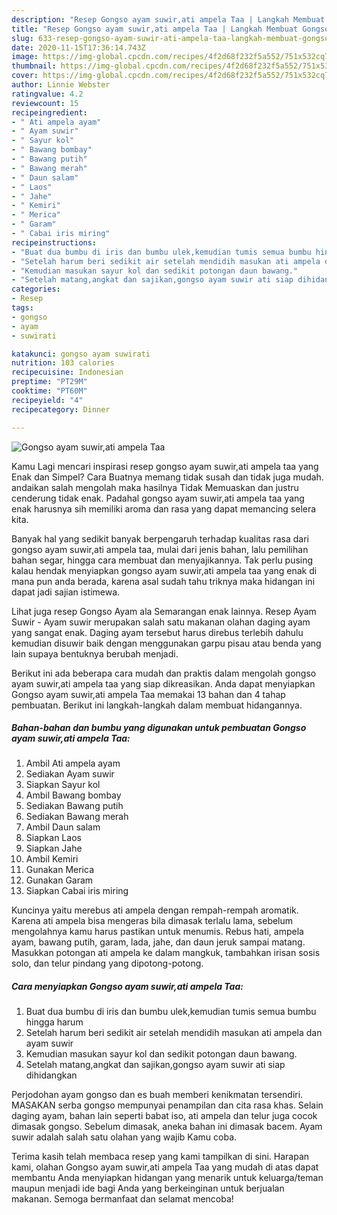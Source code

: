 ```yaml
---
description: "Resep Gongso ayam suwir,ati ampela Taa | Langkah Membuat Gongso ayam suwir,ati ampela Taa Yang Enak dan Simpel"
title: "Resep Gongso ayam suwir,ati ampela Taa | Langkah Membuat Gongso ayam suwir,ati ampela Taa Yang Enak dan Simpel"
slug: 633-resep-gongso-ayam-suwir-ati-ampela-taa-langkah-membuat-gongso-ayam-suwir-ati-ampela-taa-yang-enak-dan-simpel
date: 2020-11-15T17:36:14.743Z
image: https://img-global.cpcdn.com/recipes/4f2d68f232f5a552/751x532cq70/gongso-ayam-suwirati-ampela-taa-foto-resep-utama.jpg
thumbnail: https://img-global.cpcdn.com/recipes/4f2d68f232f5a552/751x532cq70/gongso-ayam-suwirati-ampela-taa-foto-resep-utama.jpg
cover: https://img-global.cpcdn.com/recipes/4f2d68f232f5a552/751x532cq70/gongso-ayam-suwirati-ampela-taa-foto-resep-utama.jpg
author: Linnie Webster
ratingvalue: 4.2
reviewcount: 15
recipeingredient:
- " Ati ampela ayam"
- " Ayam suwir"
- " Sayur kol"
- " Bawang bombay"
- " Bawang putih"
- " Bawang merah"
- " Daun salam"
- " Laos"
- " Jahe"
- " Kemiri"
- " Merica"
- " Garam"
- " Cabai iris miring"
recipeinstructions:
- "Buat dua bumbu di iris dan bumbu ulek,kemudian tumis semua bumbu hingga harum"
- "Setelah harum beri sedikit air setelah mendidih masukan ati ampela dan ayam suwir"
- "Kemudian masukan sayur kol dan sedikit potongan daun bawang."
- "Setelah matang,angkat dan sajikan,gongso ayam suwir ati siap dihidangkan"
categories:
- Resep
tags:
- gongso
- ayam
- suwirati

katakunci: gongso ayam suwirati 
nutrition: 103 calories
recipecuisine: Indonesian
preptime: "PT29M"
cooktime: "PT60M"
recipeyield: "4"
recipecategory: Dinner

---
```



![Gongso ayam suwir,ati ampela Taa](https://img-global.cpcdn.com/recipes/4f2d68f232f5a552/751x532cq70/gongso-ayam-suwirati-ampela-taa-foto-resep-utama.jpg)

Kamu Lagi mencari inspirasi resep gongso ayam suwir,ati ampela taa yang Enak dan Simpel? Cara Buatnya memang tidak susah dan tidak juga mudah. andaikan salah mengolah maka hasilnya Tidak Memuaskan dan justru cenderung tidak enak. Padahal gongso ayam suwir,ati ampela taa yang enak harusnya sih memiliki aroma dan rasa yang dapat memancing selera kita.

Banyak hal yang sedikit banyak berpengaruh terhadap kualitas rasa dari gongso ayam suwir,ati ampela taa, mulai dari jenis bahan, lalu pemilihan bahan segar, hingga cara membuat dan menyajikannya. Tak perlu pusing kalau hendak menyiapkan gongso ayam suwir,ati ampela taa yang enak di mana pun anda berada, karena asal sudah tahu triknya maka hidangan ini dapat jadi sajian istimewa.

Lihat juga resep Gongso Ayam ala Semarangan enak lainnya. Resep Ayam Suwir - Ayam suwir merupakan salah satu makanan olahan daging ayam yang sangat enak. Daging ayam tersebut harus direbus terlebih dahulu kemudian disuwir baik dengan menggunakan garpu pisau atau benda yang lain supaya bentuknya berubah menjadi.


Berikut ini ada beberapa cara mudah dan praktis dalam mengolah gongso ayam suwir,ati ampela taa yang siap dikreasikan. Anda dapat menyiapkan Gongso ayam suwir,ati ampela Taa memakai 13 bahan dan 4 tahap pembuatan. Berikut ini langkah-langkah dalam membuat hidangannya.

<!--inarticleads1-->

##### Bahan-bahan dan bumbu yang digunakan untuk pembuatan Gongso ayam suwir,ati ampela Taa:

1. Ambil  Ati ampela ayam
1. Sediakan  Ayam suwir
1. Siapkan  Sayur kol
1. Ambil  Bawang bombay
1. Sediakan  Bawang putih
1. Sediakan  Bawang merah
1. Ambil  Daun salam
1. Siapkan  Laos
1. Siapkan  Jahe
1. Ambil  Kemiri
1. Gunakan  Merica
1. Gunakan  Garam
1. Siapkan  Cabai iris miring


Kuncinya yaitu merebus ati ampela dengan rempah-rempah aromatik. Karena ati ampela bisa mengeras bila dimasak terlalu lama, sebelum mengolahnya kamu harus pastikan untuk menumis. Rebus hati, ampela ayam, bawang putih, garam, lada, jahe, dan daun jeruk sampai matang. Masukkan potongan ati ampela ke dalam mangkuk, tambahkan irisan sosis solo, dan telur pindang yang dipotong-potong. 

<!--inarticleads2-->

##### Cara menyiapkan Gongso ayam suwir,ati ampela Taa:

1. Buat dua bumbu di iris dan bumbu ulek,kemudian tumis semua bumbu hingga harum
1. Setelah harum beri sedikit air setelah mendidih masukan ati ampela dan ayam suwir
1. Kemudian masukan sayur kol dan sedikit potongan daun bawang.
1. Setelah matang,angkat dan sajikan,gongso ayam suwir ati siap dihidangkan


Perjodohan ayam gongso dan es buah memberi kenikmatan tersendiri. MASAKAN serba gongso mempunyai penampilan dan cita rasa khas. Selain daging ayam, bahan lain seperti babat iso, ati ampela dan telur juga cocok dimasak gongso. Sebelum dimasak, aneka bahan ini dimasak bacem. Ayam suwir adalah salah satu olahan yang wajib Kamu coba. 

Terima kasih telah membaca resep yang kami tampilkan di sini. Harapan kami, olahan Gongso ayam suwir,ati ampela Taa yang mudah di atas dapat membantu Anda menyiapkan hidangan yang menarik untuk keluarga/teman maupun menjadi ide bagi Anda yang berkeinginan untuk berjualan makanan. Semoga bermanfaat dan selamat mencoba!
